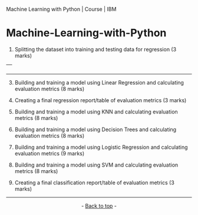 <p id"top">Machine Learning with Python | Course | IBM</p>

# Machine-Learning-with-Python


1. Splitting the dataset into training and testing data for regression (3 marks)

|![]()|
|---|
---

3. Building and training a model using Linear Regression and calculating evaluation metrics (8 marks)
   

5. Creating a final regression report/table of evaluation metrics (3 marks)
   

7. Building and training a model using KNN and calculating evaluation metrics (8 marks)
   

9. Building and training a model using Decision Trees and calculating evaluation metrics (8 marks)
    

11. Building and training a model using Logistic Regression and calculating evaluation metrics (9 marks)
    

13. Building and training a model using SVM and calculating evaluation metrics (8 marks)
    

15. Creating a final classification report/table of evaluation metrics (3 marks)

---

<p align="center">- <a href="top">Back to top</a> -</p>
